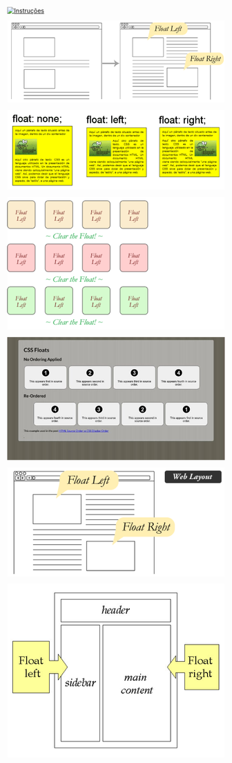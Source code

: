 [![Instruções](https://img.shields.io/badge/Back-red?style=for-the-badge)](../instructions.md)

![](img/1_CFwJ6lMQMOi4Oy7L8Mn17g.png)

![](img/ggg.png)

![](img/grid-blocks-cleared_gfc2sv.webp)

![](img/qOoRga-800.jpg)

![](img/web-text-wrap.webp)

![](img/website-layout-using-float.jpg)